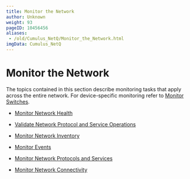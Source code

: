 ```yaml
---
title: Monitor the Network
author: Unknown
weight: 93
pageID: 10456456
aliases:
 - /old/Cumulus_NetQ/Monitor_the_Network.html
imgData: Cumulus_NetQ
---
```

# Monitor the Network

The topics contained in this section describe monitoring tasks that
apply across the entire network. For device-specific monitoring refer to
[Monitor Switches](/old/Cumulus_NetQ/Monitor_Switches.html).

  - [Monitor Network
    Health](/old/Cumulus_NetQ/Monitor_Network_Health.html)

  - [Validate Network Protocol and Service
    Operations](/old/Cumulus_NetQ/Validate_Network_Protocol_and_Service_Operations.html)

  - [Monitor Network
    Inventory](/old/Cumulus_NetQ/Monitor_Network_Inventory.html)

  - [Monitor Events](/old/Cumulus_NetQ/Monitor_Events.html)

  - [Monitor Network Protocols and
    Services](/old/Cumulus_NetQ/Monitor_Network_Protocols_and_Services.html)

  - [Monitor Network
    Connectivity](/old/Cumulus_NetQ/Monitor_Network_Connectivity.html)
